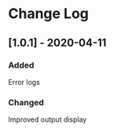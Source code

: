 

# Change Log
 
## [1.0.1] - 2020-04-11
 
### Added
   Error logs
### Changed
   Improved output display
<!--### Fixed-->

